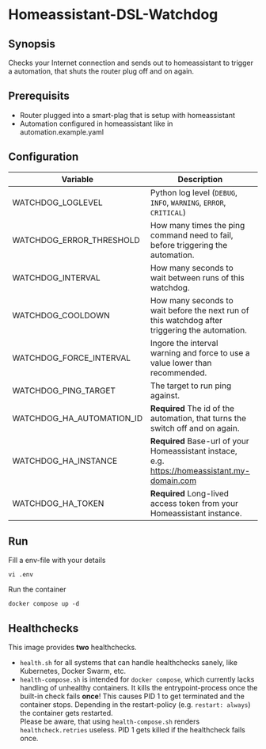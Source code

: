 # Homeassistant-DSL-Watchdog
## Synopsis
Checks your Internet connection and sends out to homeassistant to trigger a automation, that shuts the router plug off and on again.

## Prerequisits
- Router plugged into a smart-plag that is setup with homeassistant
- Automation configured in homeassistant like in automation.example.yaml

## Configuration 

| Variable                  | Description | Default |
|---------------------------|-------------|---------|
| WATCHDOG_LOGLEVEL         | Python log level (`DEBUG`, `INFO`, `WARNING`, `ERROR`, `CRITICAL`) |  `INFO` |
| WATCHDOG_ERROR_THRESHOLD  | How many times the ping command need to fail, before triggering the automation. | 1 |
| WATCHDOG_INTERVAL         | How many seconds to wait between runs of this watchdog. | 30 |
| WATCHDOG_COOLDOWN         | How many seconds to wait before the next run of this watchdog after triggering the automation. | 300 |
| WATCHDOG_FORCE_INTERVAL   | Ingore the interval warning and force to use a value lower than recommended. | `False`|
| WATCHDOG_PING_TARGET      | The target to run ping against. | `1.1.1.1` |
| WATCHDOG_HA_AUTOMATION_ID | **Required** The id of the automation, that turns the switch off and on again. | `""` |
| WATCHDOG_HA_INSTANCE      | **Required** Base-url of your Homeassistant instace, e.g. https://homeassistant.my-domain.com | `""` |
| WATCHDOG_HA_TOKEN         | **Required** Long-lived access token from your Homeassistant instance. | `""` |

## Run
Fill a env-file with your details
```
vi .env
```

Run the container 
```
docker compose up -d
```

## Healthchecks
This image provides **two** healthchecks.  
- `health.sh` for all systems that can handle healthchecks sanely, like Kubernetes, Docker Swarm, etc.  
- `health-compose.sh` is intended for `docker compose`, which currently lacks handling of unhealthy containers. It kills the entrypoint-process once the built-in check fails **once**! This causes PID 1 to get terminated and the container stops.
Depending in the restart-policy (e.g. `restart: always`) the container gets restarted.  
Please be aware, that using `health-compose.sh` renders `healthcheck.retries` useless. PID 1 gets killed if the healthcheck fails once.